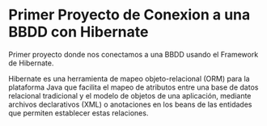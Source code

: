 # Primer Proyecto de Conexion a una BBDD con Hibernate

Primer proyecto donde nos conectamos a una BBDD usando el Framework de Hibernate.

Hibernate es una herramienta de mapeo objeto-relacional (ORM) para la plataforma Java que facilita el 
mapeo de atributos entre una base de datos relacional tradicional y el modelo de objetos de una aplicación, 
mediante archivos declarativos (XML) o anotaciones en los beans de las entidades que permiten establecer 
estas relaciones.